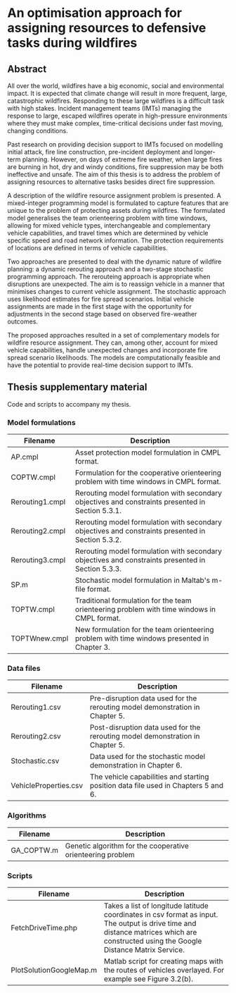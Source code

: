 
# An optimisation approach for assigning resources to defensive tasks during wildfires

## Abstract
All over the world, wildfires have a big economic, social and environmental impact. It is expected that climate change will result in more frequent, large, catastrophic wildfires. Responding to these large wildfires is a difficult task with high stakes. Incident management teams (IMTs) managing the response to large, escaped wildfires operate in high-pressure environments where they must make complex, time-critical decisions under fast moving, changing conditions.
  
Past research on providing decision support to IMTs focused on modelling initial attack, fire line construction, pre-incident deployment and longer-term planning. However, on days of extreme fire weather, when large fires are burning in hot, dry and windy conditions, fire suppression may be both ineffective and unsafe. The aim of this thesis is to address the problem of assigning resources to alternative tasks besides direct fire suppression.

A description of the wildfire resource assignment problem is presented. A mixed-integer programming model is formulated to capture features that are unique to the problem of protecting assets during wildfires. The formulated model generalises the team orienteering problem with time windows, allowing for mixed vehicle types, interchangeable and complementary vehicle capabilities, and travel times which are determined by vehicle specific speed and road network information. The protection requirements of locations are defined in terms of vehicle capabilities. 

Two approaches are presented to deal with the dynamic nature of wildfire planning: a dynamic rerouting approach and a two-stage stochastic programming approach. The rerouteing approach is appropriate when disruptions are unexpected. The aim is to reassign vehicle in a manner that minimises changes to current vehicle assignment. The stochastic approach uses likelihood estimates for fire spread scenarios. Initial vehicle assignments are made in the first stage with the opportunity for adjustments in the second stage based on observed fire-weather outcomes.

The proposed approaches resulted in a set of complementary models for wildfire resource assignment. They can, among other, account for mixed vehicle capabilities, handle unexpected changes and incorporate fire spread scenario likelihoods. The models are computationally feasible and have the potential to provide real-time decision support to IMTs.

## Thesis supplementary material

Code and scripts to accompany my thesis. 

### Model formulations

Filename | Description
--------|---------------------------------------------------
AP.cmpl | Asset protection model formulation in CMPL format.
COPTW.cmpl | Formulation for the cooperative orienteering problem with time windows in CMPL format.
Rerouting1.cmpl | Rerouting model formulation with secondary objectives and constraints presented in Section 5.3.1.
Rerouting2.cmpl | Rerouting model formulation with secondary objectives and constraints presented in  Section 5.3.2.
Rerouting3.cmpl | Rerouting model formulation  with secondary objectives and constraints presented in Section 5.3.3.
SP.m | Stochastic model formulation in Maltab's m-file format.
TOPTW.cmpl | Traditional formulation for the team orienteering problem with time windows in CMPL format.
TOPTWnew.cmpl | New formulation for the team orienteering problem with time windows presented in Chapter 3.   

### Data files

Filename | Description
--------|---------------------------------------------------
Rerouting1.csv | Pre-disruption data used for the rerouting model demonstration in Chapter 5.
Rerouting2.csv | Post-disruption data used for the rerouting model demonstration in Chapter 5.
Stochastic.csv | Data used for the stochastic model demonstration in Chapter 6.
VehicleProperties.csv | The vehicle capabilities and starting position data file used in Chapters 5 and 6. 

### Algorithms

Filename | Description
--------|---------------------------------------------------
GA_COPTW.m | Genetic algorithm for the cooperative orienteering problem

### Scripts

Filename | Description
--------|---------------------------------------------------
FetchDriveTime.php | Takes a list of longitude latitude coordinates in csv format as input. The output is drive time and distance matrices which are constructed using the Google Distance Matrix Service.
PlotSolutionGoogleMap.m | Matlab script for creating maps with the routes of vehicles overlayed. For example see Figure 3.2(b). 
